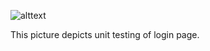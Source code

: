 ![alttext](https://github.com/tanguduraviteja/Butterfingers/blob/main/img/Login%20Test.png)

This picture depicts unit testing of login page.
